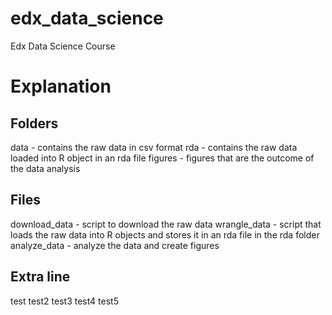 # edx_data_science
Edx Data Science Course

# Explanation
## Folders
data - contains the raw data in csv format
rda - contains the raw data loaded into R object in an rda file
figures - figures that are the outcome of the data analysis

## Files
download_data - script to download the raw data
wrangle_data - script that loads the raw data into R objects and stores it in an rda file in the rda folder
analyze_data - analyze the data and create figures

## Extra line
test
test2
test3
test4
test5
